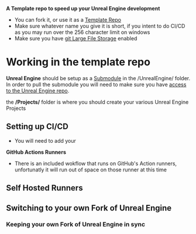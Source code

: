 **A Template repo to speed up your Unreal Engine development**

- You can fork it, or use it as a [Template Repo](https://css-tricks.com/using-github-template-repos-to-jump-start-static-site-projects/)
- Make sure whatever name you give it is short, if you intent to do CI/CD as you may run over the 256 character limit on windows
- Make sure you have [git Large File Storage](https://docs.github.com/en/github/managing-large-files/configuring-git-large-file-storage) enabled

# Working in the template repo

**Unreal Engine** should be setup as a [Submodule](https://git-scm.com/book/en/v2/Git-Tools-Submodules) in the /UnrealEngine/ folder. In order to pull the submodule you will need to make sure you have [access to the Unreal Engine repo](https://www.unrealengine.com/en-US/ue4-on-github).

the **/Projects/** folder is where you should create your various Unreal Engine Projects

## Setting up CI/CD

- You will need to add your

**GitHub Actions Runners**
- There is an included wokflow that runs on GitHub's Action runners, unfortunatly it will run out of space on those runner at this time

**Self Hosted Runners**
- 

## Switching to your own Fork of Unreal Engine

### Keeping your own Fork of Unreal Engine in sync
